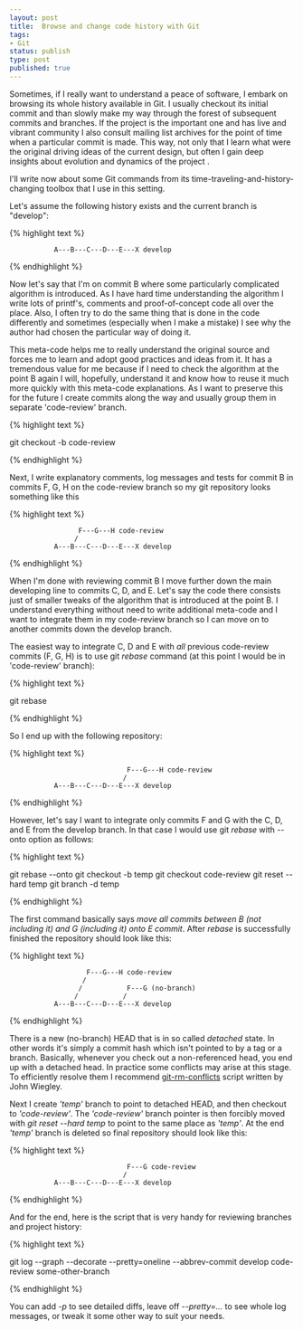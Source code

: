 ```yaml
---
layout: post
title:  Browse and change code history with Git
tags:
- Git
status: publish
type: post
published: true
---
```


Sometimes, if I really want to understand a peace of software, I embark on browsing its whole history available in Git. I usually checkout its initial commit and than slowly make my way through the forest of subsequent commits and branches. If the project is the important one and has live and vibrant community I also consult mailing list archives for the point of time when a particular commit is made. This way, not only that I learn what were the original driving ideas of the current design, but often I gain deep insights about evolution and dynamics of the project .


I'll write now about some Git commands from its time-traveling-and-history-changing toolbox that I use in this setting.


Let's assume the following history exists and the current branch is "develop":


{% highlight text %}

               A---B---C---D---E---X develop

{% endhighlight %}


Now let's say that I'm on commit B where some particularly complicated algorithm is introduced. As I have hard time understanding the algorithm I write lots of printf's, comments and proof-of-concept code all over the place. Also, I often try to do the same thing that is done in the code differently and sometimes (especially when I make a mistake) I see why the author had chosen the particular way of doing it.

This meta-code helps me to really understand the original source and forces me to learn and adopt good practices and ideas from it. It has a tremendous value for me because if I need to check the algorithm at the point B again I will, hopefully, understand it and know how to reuse it much more quickly with this meta-code explanations. As I want to preserve this for the future I create commits along the way and usually group them in separate 'code-review' branch.

{% highlight text %}

git checkout -b code-review <B-sha1>

{% endhighlight %}

Next, I write explanatory comments, log messages and tests for commit B in commits F, G, H on the code-review branch so my git repository looks something like this

{% highlight text %}

                     F---G---H code-review
                    /
               A---B---C---D---E---X develop

{% endhighlight %}

When I'm done with reviewing commit B I move further down the main developing line to commits C, D, and E. Let's say the code there consists just of smaller tweaks of the algorithm that is introduced at the point B. I understand everything without need to write additional meta-code and I want to integrate them in my code-review branch so I can move on to another commits down the develop branch.

The easiest way to integrate C, D and E with *all* previous code-review commits (F, G, H) is to use git *rebase* command (at this point I would be in 'code-review' branch):

{% highlight text %}

git rebase <E-sha1>

{% endhighlight %}


So I end up with the following repository:


{% highlight text %}

                                 F---G---H code-review
                                /
               A---B---C---D---E---X develop

{% endhighlight %}

However, let's say I want to integrate only commits F and G with the C, D, and E from the develop branch. In that case I would use git *rebase* with --onto option as follows:

{% highlight text %}

git rebase --onto <E-sha1> <B-sha1> <G-sha1>
git checkout -b temp
git checkout code-review
git reset --hard temp
git branch -d temp

{% endhighlight %}

The first command basically says *move all commits between B (not including it) and G (including it) onto E commit*. After *rebase* is successfully finished the repository should look like this:

{% highlight text %}

                       F---G---H code-review
                      /
                     /           F---G (no-branch)
                    /           /
               A---B---C---D---E---X develop

{% endhighlight %}

There is a new (no-branch) HEAD that is in so called *detached* state.
In other words it's simply a commit hash which isn't pointed to by a tag or a branch.
Basically, whenever you check out a non-referenced head, you end up with a detached
head. In practice some conflicts may arise at this stage. To efficiently resolve them I recommend [git-rm-conflicts](https://github.com/jwiegley/git-scripts/blob/master/git-rm-conflicts) script written by John Wiegley.

Next I create *'temp'* branch to point to detached HEAD, and then checkout to *'code-review'*. The *'code-review'* branch pointer is then forcibly moved with *git reset --hard temp* to point to the same place as *'temp'*. At the end *'temp'* branch is deleted
so final repository should look like this:

{% highlight text %}


                                 F---G code-review
                                /
               A---B---C---D---E---X develop

{% endhighlight %}


And for the end, here is the script that is very handy for reviewing branches and project history:

{% highlight text %}

git log --graph --decorate --pretty=oneline --abbrev-commit develop code-review
some-other-branch

{% endhighlight %}

You can add *-p* to see detailed diffs, leave off *--pretty=...* to see whole log messages, or tweak it some other way to suit your needs.
